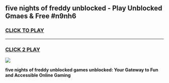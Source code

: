
## five nights of freddy unblocked - Play Unblocked Gmaes & Free #n9nh6
<h3>
<a href="https://news.freeplayer.one?title=five_nights_of_freddy_unblocked&ref=24F">CLICK TO PLAY</a></h3>
<hr>

<h3>
<a href="https://news.freeplayer.one?title=five_nights_of_freddy_unblocked&ref=24F">CLICK 2 PLAY</a>
  
</h3>

<a href="https://news.freeplayer.one?title=five_nights_of_freddy_unblocked&ref=24F/"><img src="https://clearcache.store/games.png"></a>


**five nights of freddy unblocked games unblocked: Your Gateway to Fun and Accessible Online Gaming**
